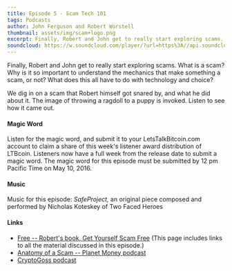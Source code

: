 ```yaml
---
title: Episode 5 - Scam Tech 101
tags: Podcasts
author: John Ferguson and Robert Worstell
thumbnail: assets/img/scam+logo.png
excerpt: Finally, Robert and John get to really start exploring scams. What is a scam? Why is it so important to understand the mechanics that make something a scam, or not? What does this all have to do with technology and choice?
soundcloud: https://w.soundcloud.com/player/?url=https%3A//api.soundcloud.com/tracks/261858439
---
```


Finally, Robert and John get to really start exploring scams. What is a scam? Why is it so important to understand the mechanics that make something a scam, or not? What does this all have to do with technology and choice?

We dig in on a scam that Robert himself got snared by, and what he did about it. The image of throwing a ragdoll to a puppy is invoked. Listen to see how it came out.

#### Magic Word

Listen for the magic word, and submit it to your LetsTalkBitcoin.com account to claim a share of this week's  listener award distribution of LTBcoin. Listeners now have a full week from the release date to submit a magic word. The magic word for this episode must be submitted by 12 pm Pacific Time on May 10, 2016.

#### Music

Music for this episode: *SafeProject,* an original piece composed and performed by Nicholas Koteskey of Two Faced Heroes

#### Links

- [Free -- Robert's book, Get Yourself Scam Free](http://livesensical.com/scamfree//) (This page includes links to all the material discussed in this episode.)
- [Anatomy of a Scam -- Planet Money podcast](http://www.npr.org/sections/money/2016/01/29/464859624/episode-680-anatomy-of-a-scam)
- [CryptoGoss podcast](https://soundcloud.com/cryptogoss)
